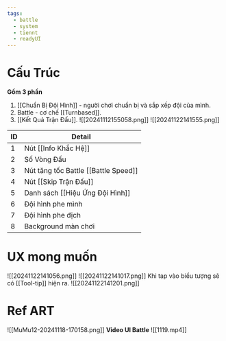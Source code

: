 ```yaml
---
tags:
  - battle
  - system
  - tiennt
  - readyUI
---
```

# Cấu Trúc
**Gồm 3 phần** 
1. [[Chuẩn Bị Đội Hình]] - người chơi chuẩn bị và sắp xếp đội của mình.
2. Battle - cơ chế [[Turnbased]]. 
3. [[Kết Quả Trận Đấu]].
![[20241112155058.png]]
![[20241122141555.png]]

| ID  | Detail                               |
| --- | ------------------------------------ |
| 1   | Nút [[Info Khắc Hệ]]                 |
| 2   | Số Vòng Đấu                          |
| 3   | Nút tăng tốc Battle [[Battle Speed]] |
| 4   | Nút [[Skip Trận Đấu]]                |
| 5   | Danh sách [[Hiệu Ứng Đội Hình]]      |
| 6   | Đội hình phe mình                    |
| 7   | Đội hình phe địch                    |
| 8   | Background màn chơi                  |
# UX mong muốn 
![[20241122141056.png]]
![[20241122141017.png]]
Khi tap vào biểu tượng sẽ có [[Tool-tip]] hiện ra.
![[20241122141201.png]]

# Ref ART
![[MuMu12-20241118-170158.png]]
**Video UI Battle**
![[1119.mp4]]